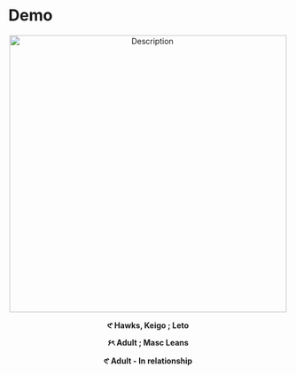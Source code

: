 # Demo
<p align="center">
  <img src="https://i.postimg.cc/nLRMV7xR/f68a2853d558f66da8ff5d61946c27b9.jpg" alt="Description" width="500">
</p>
</p>
<p align="center"><strong>𑣲   Hawks, Keigo ; Leto </strong></p>
<p align="center"><strong>۶ৎ    Adult ; Masc Leans </strong></p>
<p align="center"><strong>𑣲   Adult - In relationship </strong></p>


